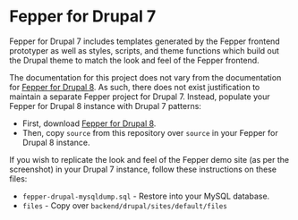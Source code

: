 # Fepper for Drupal 7

Fepper for Drupal 7 includes templates generated by the Fepper frontend 
prototyper as well as styles, scripts, and theme functions which build out the 
Drupal theme to match the look and feel of the Fepper frontend.

The documentation for this project does not vary from the documentation for 
[Fepper for Drupal 8](https://github.com/electric-eloquence/fepper-drupal). As 
such, there does not exist justification to maintain a separate Fepper project 
for Drupal 7. Instead, populate your Fepper for Drupal 8 instance with Drupal 7 
patterns: 

* First, download [Fepper for Drupal 8](https://github.com/electric-eloquence/fepper-drupal/releases).
* Then, copy `source` from this repository over `source` in your Fepper for Drupal 8 instance.

If you wish to replicate the look and feel of the Fepper demo site (as per the 
screenshot) in your Drupal 7 instance, follow these instructions on these files:

* `fepper-drupal-mysqldump.sql` - Restore into your MySQL database.
* `files` - Copy over `backend/drupal/sites/default/files`
